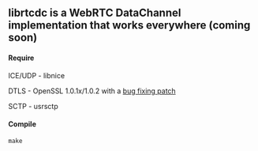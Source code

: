 ## librtcdc is a WebRTC DataChannel implementation that works everywhere (coming soon)

#### Require

ICE/UDP - libnice

DTLS - OpenSSL 1.0.1x/1.0.2 with a [bug fixing patch](https://github.com/openssl/openssl/commit/8dd4ad0ff5d1d07ec4b6dd5d5104131269a472aa)

SCTP - usrsctp

#### Compile

`make`
